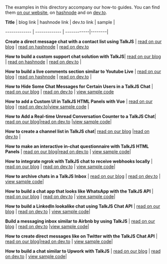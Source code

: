 The examples in this directory accompany our how-to guides. You can find them [on our website](https://talkjs.com/resources/tag/tutorials/), on [hashnode](https://hashnode.com/@talkjs) and on [dev.to](https://dev.to/talkjs).

<!-- 
When a tutorial related to a sample is published add a row to the table below. As the link text for the blog link use "read on our blog", and for hashnode and  dev.to use "read on hashnode" and "read on dev.to" respectively. For the link to the sample folder, use "view sample code".
 -->

**Title**        | blog link     | hashnode link | dev.to link | sample |
 
------------- | ------------- | ------------|--------|

**Create a direct message chat with a contact list using TalkJS** | [read on our blog](https://talkjs.com/resources/chat-contact-list/) | [read on hashnode](https://talkjs.hashnode.dev/chat-contact-list) | [read on dev.to](https://dev.to/talkjs/create-a-direct-message-chat-with-a-contact-list-using-talkjs-2g2g)

**How to build a custom support chat solution with TalkJS**| [read on our blog](https://talkjs.com/resources/how-to-build-a-custom-support-chat-solution-with-talkjs/) | [read on hashnode](https://talkjs.hashnode.dev/how-to-build-a-custom-support-chat-solution-with-talkjs) | [read on dev.to](https://dev.to/talkjs/how-to-build-a-custom-support-chat-solution-with-talkjs-27nl) |

**How to build a live comments section similar to Youtube Live** | [read on our blog](https://talkjs.com/resources/how-to-build-a-live-comments-section-like-youtube-live/) | [read on hashnode](https://talkjs.hashnode.dev/how-to-build-a-live-comments-section-similar-to-youtube-live-with-talkjs) | [read on dev.to](https://dev.to/talkjs/how-to-build-a-live-comments-section-similar-to-youtube-live-3beh) | 

**How to Hide Some Chat Messages for Certain Users in a TalkJS Chat** | [read on our blog](https://talkjs.com/resources/how-to-hide-some-chat-messages-for-certain-users-in-a-talkjs-chat/) | [read on dev.to](https://dev.to/talkjs/how-to-hide-some-chat-messages-for-certain-users-in-a-talkjs-chat-23g4) | [view sample code](https://github.com/SapneshNaik/talkjs-examples/tree/master/howtos/how-to-hide-some-chat-messages-for-certain-users-in-a-talkjs-chat)

**How to add a Custom UI in TalkJS HTML Panels with Vue** | [read on our blog](https://talkjs.com/resources/how-to-add-a-leave-your-email-address-form-with-an-html-panel-in-talkjs/) | [read on dev.to](https://dev.to/talkjs/how-to-add-a-custom-ui-in-talkjs-html-panels-with-vue-190p)|[view sample code]() |

**How to Add a Real-time Unread Conversation Counter to a TalkJS Chat**| [read on our blog](https://talkjs.com/resources/how-to-add-a-real-time-unread-conversation-counter-to-a-talkjs-chat/)|[read on dev.to](https://dev.to/talkjs/how-to-add-a-real-time-unread-conversation-counter-to-a-talkjs-chat-2o05) |[view sample code](https://github.com/SapneshNaik/talkjs-examples/tree/master/howtos/how-to-add-a-real-time-unread-conversation-counter-to-a-talkjs-chat)|

**How to create a channel list in TalkJS chat**| [read on our blog](https://talkjs.com/resources/how-to-create-a-channel-list-in-talkjs-chat/) |[read on dev.to](https://dev.to/talkjs/how-to-create-a-channel-list-in-talkjs-chat-4d4n) |

**How to make an interactive in-chat questionnaire with TalkJS HTML Panels** | [read on our blog](https://talkjs.com/resources/how-to-make-an-interactive-in-chat-questionnaire-with-talkjs-html-panels/)|[read on dev.to](https://dev.to/talkjs/how-to-make-an-interactive-in-chat-questionnaire-with-talkjs-html-panels-4moi) | [view sample code](https://github.com/aswinrajeevofficial/talkjs-examples/tree/master/howtos/how-to-make-an-interactive-in-chat-questionnaire-with-talkjs-html-panels)|

**How to integrate ngrok with TalkJS chat to receive webhooks locally** | [read on our blog](https://talkjs.com/resources/how-to-integrate-ngrok-with-talkjs-to-receive-webhooks-locally/) | [read on dev.to](https://dev.to/talkjs/how-to-integrate-ngrok-with-talkjs-to-receive-webhooks-locally-523f) | [view sample code](https://github.com/aswinrajeevofficial/talkjs-examples/tree/master/howtos/how-to-integrate-ngrok-with-talkjs-to-receive-webhooks)|

**How to archive chats in a TalkJS Inbox** | [read on our blog](https://talkjs.com/resources/how-to-archive-chats-in-a-talkjs-inbox/) | [read on dev.to](https://dev.to/talkjs/how-to-archive-chats-in-a-talkjs-inbox-g4o) | [view sample code](https://github.com/aswinrajeevofficial/talkjs-examples/tree/master/howtos/how-to-archive-chats-in-a-talkjs-inbox)|

**How to build a chat app that looks like WhatsApp with the TalkJS API** | [read on our blog](https://talkjs.com/resources/how-to-build-a-chat-app-that-looks-like-whatsapp-with-the-talkjs-chat-api/) | [read on dev.to](https://dev.to/talkjs/building-a-whatsapp-clone-with-talkjs-chat-api-cdf) | [view sample code](https://github.com/aswinrajeevofficial/talkjs-examples/tree/master/howtos/how-to-build-a-chat-app-that-looks-like-whatsapp-with-talkjs-chat-api)|

**How to build a LinkedIn lookalike chat using TalkJS Chat API** | [read on our blog](https://talkjs.com/resources/how-to-build-a-linkedin-lookalike-chat-using-talkjs-chat-api/) | [read on dev.to](https://dev.to/talkjs/how-to-build-a-linkedin-lookalike-chat-using-talkjs-chat-api-1o0k) | [view sample code](https://github.com/aswinrajeevofficial/talkjs-examples/tree/master/howtos/how-to-build-a-chat-that-looks-like-linkedin-chat-with-talkjs-chat-api)|

**Build a messaging inbox similar to Airbnb by using TalkJS** | [read on our blog](https://talkjs.com/resources/build-a-messaging-inbox-similar-to-airbnb-by-using-talkjs/) | [read on dev.to](https://dev.to/talkjs/how-to-build-an-airbnb-chat-lookalike-with-talkjs-2di8) |[view sample code](https://github.com/aswinrajeevofficial/talkjs-examples/tree/master/howtos/how-to-build-an-airbnb-chat-lookalike-with-talkjs)|

**How to create direct messages like on Twitter with the TalkJS Chat API** | [read on our blog](https://talkjs.com/resources/how-to-create-direct-messages-like-on-twitter-with-the-talkjs-chat-api/)|[read on dev.to](https://dev.to/talkjs/how-to-create-direct-messages-like-on-twitter-with-the-talkjs-chat-api-3jo6) | [view sample code](https://github.com/aswinrajeevofficial/talkjs-examples/tree/master/howtos/how-to-create-direct-messages-like-on-twitter-with-the-talkjs-chat-api)|

**How to build a chat similar to Upwork with TalkJS** | [read on our blog](https://talkjs.com/resources/how-to-build-a-chat-similar-to-upwork-with-talkjs/) | [read on dev.to](https://dev.to/talkjs/how-to-build-a-chat-similar-to-upwork-with-talkjs-4la9) | [view sample code](https://github.com/aswinrajeevofficial/talkjs-examples/tree/master/howtos/how-to-build-a-chat-similar-to-upwork-with-talkjs)|
